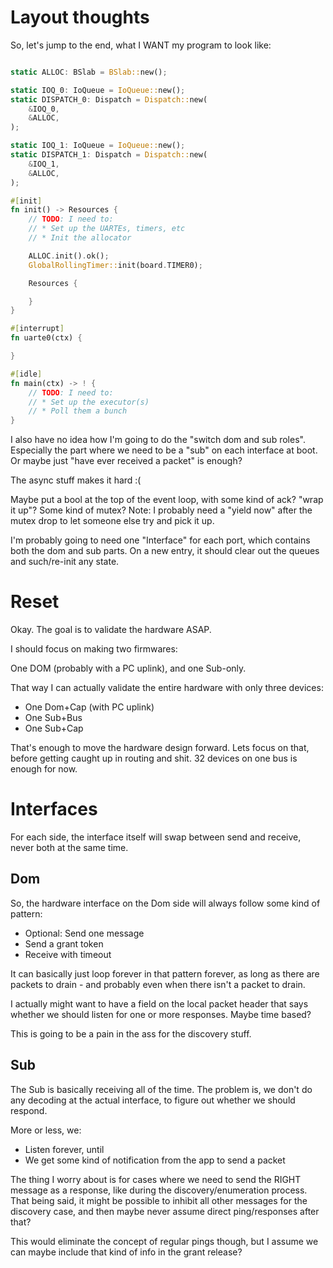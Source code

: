 # Layout thoughts

So, let's jump to the end, what I WANT my program to look like:


```rust

static ALLOC: BSlab = BSlab::new();

static IOQ_0: IoQueue = IoQueue::new();
static DISPATCH_0: Dispatch = Dispatch::new(
    &IOQ_0,
    &ALLOC,
);

static IOQ_1: IoQueue = IoQueue::new();
static DISPATCH_1: Dispatch = Dispatch::new(
    &IOQ_1,
    &ALLOC,
);

#[init]
fn init() -> Resources {
    // TODO: I need to:
    // * Set up the UARTEs, timers, etc
    // * Init the allocator

    ALLOC.init().ok();
    GlobalRollingTimer::init(board.TIMER0);

    Resources {

    }
}

#[interrupt]
fn uarte0(ctx) {

}

#[idle]
fn main(ctx) -> ! {
    // TODO: I need to:
    // * Set up the executor(s)
    // * Poll them a bunch
}

```

I also have no idea how I'm going to do the "switch dom and sub roles". Especially the part where we need to be a "sub" on each interface at boot. Or maybe just "have ever received a packet" is enough?

The async stuff makes it hard :(

Maybe put a bool at the top of the event loop, with some kind of ack? "wrap it up"? Some kind of mutex? Note: I probably need a "yield now" after the mutex drop to let someone else try and pick it up.

I'm probably going to need one "Interface" for each port, which contains both the dom and sub parts. On a new entry, it should clear out the queues and such/re-init any state.

# Reset

Okay. The goal is to validate the hardware ASAP.

I should focus on making two firmwares:

One DOM (probably with a PC uplink), and one Sub-only.

That way I can actually validate the entire hardware with only three devices:

* One Dom+Cap (with PC uplink)
* One Sub+Bus
* One Sub+Cap

That's enough to move the hardware design forward. Lets focus on that, before getting caught up in routing and shit. 32 devices on one bus is enough for now.

# Interfaces

For each side, the interface itself will swap between send and receive, never both at
the same time.

## Dom

So, the hardware interface on the Dom side will always follow some kind of pattern:

* Optional: Send one message
* Send a grant token
* Receive with timeout

It can basically just loop forever in that pattern forever, as long as there are packets
to drain - and probably even when there isn't a packet to drain.

I actually might want to have a field on the local packet header that says whether we
should listen for one or more responses. Maybe time based?

This is going to be a pain in the ass for the discovery stuff.

## Sub

The Sub is basically receiving all of the time. The problem is, we don't do any decoding
at the actual interface, to figure out whether we should respond.

More or less, we:

* Listen forever, until
* We get some kind of notification from the app to send a packet

The thing I worry about is for cases where we need to send the RIGHT message as
a response, like during the discovery/enumeration process. That being said, it might
be possible to inhibit all other messages for the discovery case, and then maybe
never assume direct ping/responses after that?

This would eliminate the concept of regular pings though, but I assume we can maybe
include that kind of info in the grant release?
